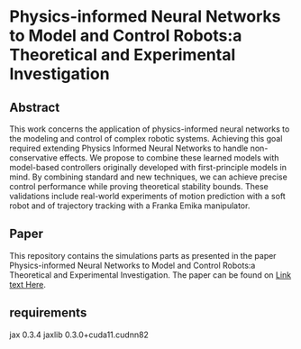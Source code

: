 # Physics-informed Neural Networks to Model and Control Robots:a Theoretical and Experimental Investigation

## Abstract
This work concerns the application of physics-informed neural networks to the modeling and control of complex robotic systems. Achieving this goal required extending Physics Informed Neural Networks to handle non-conservative effects. We propose to combine these learned models with model-based controllers originally developed with first-principle models in mind. By combining standard and new techniques, we can achieve precise control performance while proving theoretical stability bounds. These validations include real-world experiments of motion prediction with a soft robot and of trajectory tracking with a Franka Emika manipulator.

## Paper
This repository contains the simulations parts as presented in the paper Physics-informed Neural Networks to Model and Control Robots:a Theoretical and Experimental Investigation. The paper can be found on [Link text Here](https://arxiv.org/pdf/2305.05375.pdf).

## requirements
jax                       0.3.4 
jaxlib                    0.3.0+cuda11.cudnn82 



